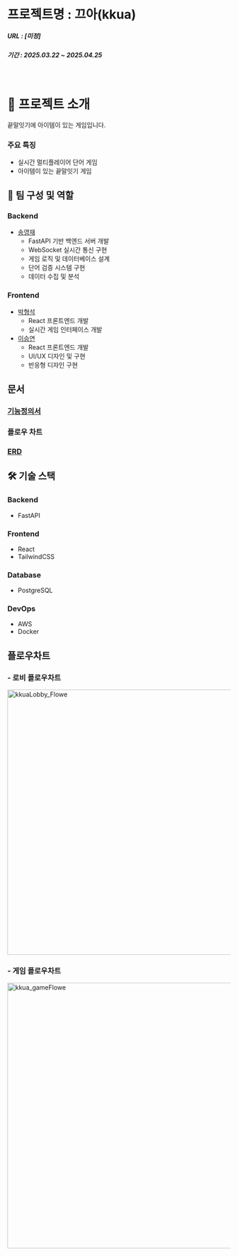 # 프로젝트명 : 끄아(kkua)

##### URL : [미정]
##### 기간 : 2025.03.22 ~ 2025.04.25

<br>

# 📝 프로젝트 소개

끝말잇기에 아이템이 있는 게임입니다.


### 주요 특징
- 실시간 멀티플레이어 단어 게임
- 아이템이 있는 끝말잇기 게임

## 👥 팀 구성 및 역할

### Backend
- [송영재](https://github.com/djgnfj-svg)
  - FastAPI 기반 백엔드 서버 개발
  - WebSocket 실시간 통신 구현
  - 게임 로직 및 데이터베이스 설계
  - 단어 검증 시스템 구현
  - 데이터 수집 및 분석

### Frontend
- [박형석](https://github.com/b-hyoung)
  - React 프론트엔드 개발
  - 실시간 게임 인터페이스 개발
- [이승연](https://github.com/SeungYeon04)
  - React 프론트엔드 개발
  - UI/UX 디자인 및 구현
  - 반응형 디자인 구현

## 문서
### [기능정의서](https://robust-dinghy-c4f.notion.site/1c49bd627a788024a946cd55773f2341?pvs=4)
### 플로우 차트
### [ERD](https://robust-dinghy-c4f.notion.site/ERD-1c59bd627a7880969e38cea61681d68d)

## 🛠 기술 스택

### Backend
- FastAPI

### Frontend  
- React
- TailwindCSS

### Database
- PostgreSQL

### DevOps
- AWS
- Docker

## 플로우차트
###  - 로비 플로우차트
<img width="599" alt="kkuaLobby_Flowe" src="https://github.com/user-attachments/assets/d41273e2-0fb1-4212-8744-287316c18211" />

###  - 게임 플로우차트
<img width="600" alt="kkua_gameFlowe" src="https://github.com/user-attachments/assets/ff0ed501-b735-4958-b6de-198d6946d6b1" />


